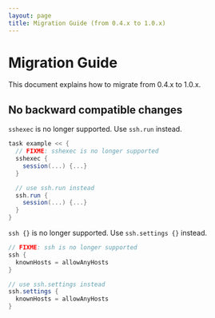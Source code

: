 ```yaml
---
layout: page
title: Migration Guide (from 0.4.x to 1.0.x)
---
```


# Migration Guide

This document explains how to migrate from 0.4.x to 1.0.x.


## No backward compatible changes

`sshexec` is no longer supported. Use `ssh.run` instead.

```groovy
task example << {
  // FIXME: sshexec is no longer supported
  sshexec {
    session(...) {...}
  }

  // use ssh.run instead
  ssh.run {
    session(...) {...}
  }
}
```

`ssh {}` is no longer supported. Use `ssh.settings {}` instead.

```groovy
// FIXME: ssh is no longer supported
ssh {
  knownHosts = allowAnyHosts
}

// use ssh.settings instead
ssh.settings {
  knownHosts = allowAnyHosts
}
```
